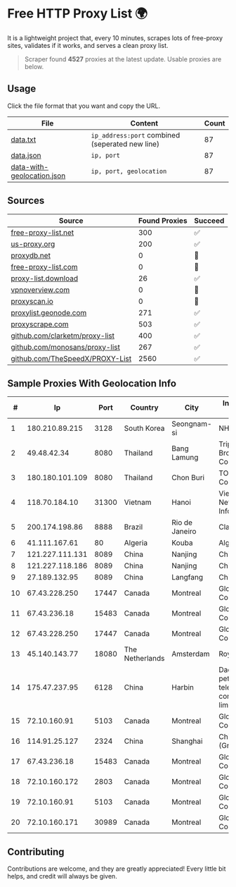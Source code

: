 
# Free HTTP Proxy List 🌍

It is a lightweight project that, every 10 minutes, scrapes lots of free-proxy sites, validates if it works, and serves a clean proxy list.


> Scraper found **4527** proxies at the latest update. Usable proxies are below.

## Usage

Click the file format that you want and copy the URL.


|File|Content|Count|
|----|-------|-----|
|[data.txt](https://raw.githubusercontent.com/themiralay/Proxy-List-World/master/data.txt)|`ip_address:port` combined (seperated new line)|87|
|[data.json](https://raw.githubusercontent.com/themiralay/Proxy-List-World/master/data.json)|`ip, port`|87|
|[data-with-geolocation.json](https://raw.githubusercontent.com/themiralay/Proxy-List-World/master/data-with-geolocation.json)|`ip, port, geolocation`|87|

## Sources

|Source|Found Proxies|Succeed|
|------|-------------|-------|
|[free-proxy-list.net](https://free-proxy-list.net)|300|✅|
|[us-proxy.org](https://www.us-proxy.org)|200|✅|
|[proxydb.net](http://proxydb.net)|0|🚫|
|[free-proxy-list.com](https://free-proxy-list.com/?page=&port=&type%5B%5D=http&type%5B%5D=https&up_time=0&search=Search)|0|🚫|
|[proxy-list.download](https://www.proxy-list.download/HTTP)|26|✅|
|[vpnoverview.com](https://vpnoverview.com/privacy/anonymous-browsing/free-proxy-servers)|0|🚫|
|[proxyscan.io](https://www.proxyscan.io)|0|🚫|
|[proxylist.geonode.com](https://proxylist.geonode.com/api/proxy-list?limit=300&page=1&sort_by=lastChecked&sort_type=desc&protocols=http,https)|271|✅|
|[proxyscrape.com](https://api.proxyscrape.com/v2/?request=displayproxies&protocol=http&timeout=10000&country=all&ssl=all&anonymity=all)|503|✅|
|[github.com/clarketm/proxy-list](https://raw.githubusercontent.com/clarketm/proxy-list/master/proxy-list-raw.txt)|400|✅|
|[github.com/monosans/proxy-list](https://raw.githubusercontent.com/monosans/proxy-list/main/proxies/http.txt)|267|✅|
|[github.com/TheSpeedX/PROXY-List](https://raw.githubusercontent.com/TheSpeedX/PROXY-List/master/http.txt)|2560|✅|


## Sample Proxies With Geolocation Info

|#|Ip|Port|Country|City|Internet Service Provider|
|-|--|----|-------|----|-------------------------|
|1|180.210.89.215|3128|South Korea|Seongnam-si|NHNCLOUD|
|2|49.48.42.34|8080|Thailand|Bang Lamung|Triple T Broadband Public Company Limited|
|3|180.180.101.109|8080|Thailand|Chon Buri|TOT Public Company Limited|
|4|118.70.184.10|31300|Vietnam|Hanoi|Vietnam Internet Network Information Center|
|5|200.174.198.86|8888|Brazil|Rio de Janeiro|Claro S.A|
|6|41.111.167.61|80|Algeria|Kouba|Algerie Telecom|
|7|121.227.111.131|8089|China|Nanjing|China Telecom|
|8|121.227.118.186|8089|China|Nanjing|China Telecom|
|9|27.189.132.95|8089|China|Langfang|Chinanet|
|10|67.43.228.250|17447|Canada|Montreal|GloboTech Communications|
|11|67.43.236.18|15483|Canada|Montreal|GloboTech Communications|
|12|67.43.228.250|17447|Canada|Montreal|GloboTech Communications|
|13|45.140.143.77|18080|The Netherlands|Amsterdam|RoyaleHosting BV|
|14|175.47.237.95|6128|China|Harbin|Daqing zhongji petroleum telecommunication construction limited cpmpany|
|15|72.10.160.91|5103|Canada|Montreal|GloboTech Communications|
|16|114.91.25.127|2324|China|Shanghai|China Telecom (Group)|
|17|67.43.236.18|15483|Canada|Montreal|GloboTech Communications|
|18|72.10.160.172|2803|Canada|Montreal|GloboTech Communications|
|19|72.10.160.91|5103|Canada|Montreal|GloboTech Communications|
|20|72.10.160.171|30989|Canada|Montreal|GloboTech Communications|



## Contributing

Contributions are welcome, and they are greatly appreciated! Every
little bit helps, and credit will always be given.

